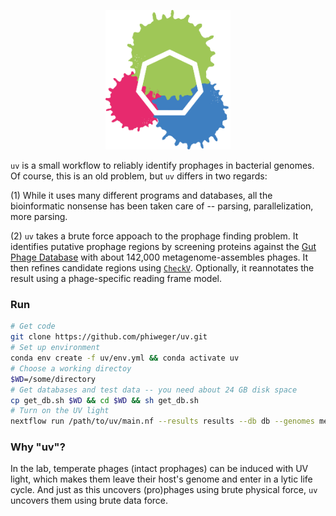 
<p align="center">
  <img src="./img/logo.jpg" width="200">
</p>

`uv` is a small workflow to reliably identify prophages in bacterial genomes. Of course, this is an old problem, but `uv` differs in two regards:

(1) While it uses many different programs and databases, all the bioinformatic nonsense has been taken care of -- parsing, parallelization, more parsing.

(2) `uv` takes a brute force appoach to the prophage finding problem. It identifies putative prophage regions by screening proteins against the [Gut Phage Database](https://www.biorxiv.org/content/10.1101/2020.09.03.280214v1) with about 142,000 metagenome-assembles phages. It then refines candidate regions using [`CheckV`](https://www.biorxiv.org/content/10.1101/2020.05.06.081778v1). Optionally, it reannotates the result using a phage-specific reading frame model.


### Run

```bash
# Get code
git clone https://github.com/phiweger/uv.git
# Set up environment
conda env create -f uv/env.yml && conda activate uv
# Choose a working directoy
$WD=/some/directory
# Get databases and test data -- you need about 24 GB disk space
cp get_db.sh $WD && cd $WD && sh get_db.sh
# Turn on the UV light
nextflow run /path/to/uv/main.nf --results results --db db --genomes metadata.csv --annotate true
```


### Why "uv"?

In the lab, temperate phages (intact prophages) can be induced with UV light, which makes them leave their host's genome and enter in a lytic life cycle. And just as this uncovers (pro)phages using brute physical force, `uv` uncovers them using brute data force.